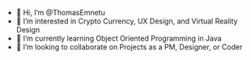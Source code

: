 - 👋 Hi, I’m @ThomasEmnetu
- 👀 I’m interested in Crypto Currency, UX Design, and Virtual Reality Design 
- 🌱 I’m currently learning Object Oriented Programming in Java
- 💞️ I’m looking to collaborate on Projects as a PM, Designer, or Coder


<!---
ThomasEmnetu/ThomasEmnetu is a ✨ special ✨ repository because its `README.md` (this file) appears on your GitHub profile.
You can click the Preview link to take a look at your changes.
--->
